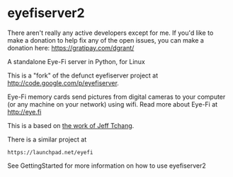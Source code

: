 eyefiserver2
============

There aren't really any active developers except for me. If you'd like to make a donation to help fix any of the open issues, you can make a donation here: https://gratipay.com/dgrant/

A standalone Eye-Fi server in Python, for Linux

This is a "fork" of the defunct eyefiserver project at http://code.google.com/p/eyefiserver.

Eye-Fi memory cards send pictures from digital cameras to your computer (or any machine on your network) using wifi. Read more about Eye-Fi at http://eye.fi

This is a based on [the work of Jeff Tchang](http://returnbooleantrue.blogspot.nl/2009/01/eye-fi-standalone-server.html).

There is a similar project at

    https://launchpad.net/eyefi

See GettingStarted for more information on how to use eyefiserver2

